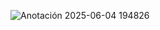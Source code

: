 
![Anotación 2025-06-04 194826](https://github.com/user-attachments/assets/a412290b-e0a8-433e-942f-37e88a61f317)

